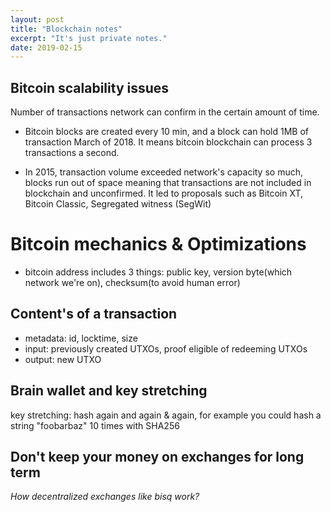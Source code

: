 ```yaml
---
layout: post
title: "Blockchain notes"
excerpt: "It's just private notes."
date: 2019-02-15
---
```


## Bitcoin scalability issues
Number of transactions network can confirm in the certain amount of time.

- Bitcoin blocks are created every 10 min, and a block can hold 1MB of
transaction March of 2018. It means bitcoin blockchain can process 3
transactions a second.

- In 2015, transaction volume exceeded network's capacity so much, blocks run
  out of space meaning that transactions are not included in blockchain and
  unconfirmed. It led to proposals such as Bitcoin XT, Bitcoin Classic,
  Segregated witness (SegWit)

# Bitcoin mechanics & Optimizations

- bitcoin address includes 3 things: public key, version byte(which network
  we're on), checksum(to avoid human error)

## Content's of a transaction
- metadata: id, locktime, size
- input: previously created UTXOs, proof eligible of redeeming UTXOs
- output: new UTXO

## Brain wallet and key stretching
key stretching: hash again and again & again, for example you could hash a string
"foobarbaz" 10 times with SHA256

## Don't keep your money on exchanges for long term

*How decentralized exchanges like bisq work?*

